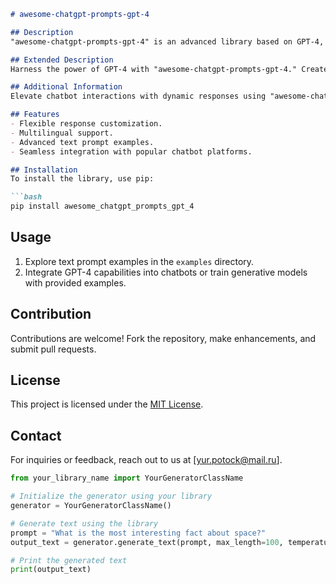 ```markdown
# awesome-chatgpt-prompts-gpt-4

## Description
"awesome-chatgpt-prompts-gpt-4" is an advanced library based on GPT-4, offering exceptional text prompts for chatbots, question answering, and text generation. The library provides highly customizable responses and extensive multilingual support.

## Extended Description
Harness the power of GPT-4 with "awesome-chatgpt-prompts-gpt-4." Create high-quality text responses for diverse applications, from chatbots to creative writing projects. Experience accuracy, coherence, and flexibility in natural language processing tasks.

## Additional Information
Elevate chatbot interactions with dynamic responses using "awesome-chatgpt-prompts-gpt-4." Develop rich conversational experiences and enhance communication in AI-driven applications.

## Features
- Flexible response customization.
- Multilingual support.
- Advanced text prompt examples.
- Seamless integration with popular chatbot platforms.

## Installation
To install the library, use pip:

```bash
pip install awesome_chatgpt_prompts_gpt_4
```

## Usage
1. Explore text prompt examples in the `examples` directory.
2. Integrate GPT-4 capabilities into chatbots or train generative models with provided examples.

## Contribution
Contributions are welcome! Fork the repository, make enhancements, and submit pull requests.

## License
This project is licensed under the [MIT License](LICENSE).

## Contact
For inquiries or feedback, reach out to us at [yur.potock@mail.ru].

```python
from your_library_name import YourGeneratorClassName

# Initialize the generator using your library
generator = YourGeneratorClassName()

# Generate text using the library
prompt = "What is the most interesting fact about space?"
output_text = generator.generate_text(prompt, max_length=100, temperature=0.7)

# Print the generated text
print(output_text)
```
